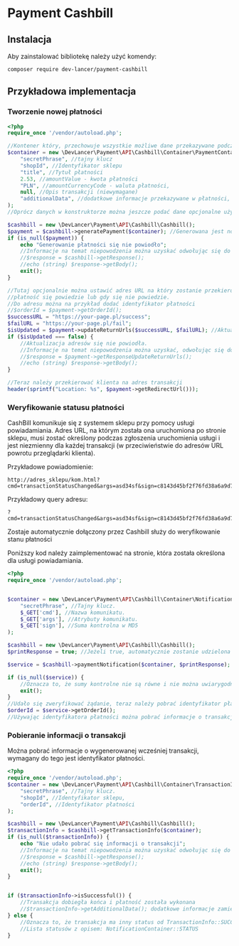 # Payment Cashbill

## Instalacja
Aby zainstalować bibliotekę należy użyć komendy:
```bash
composer require dev-lancer/payment-cashbill
```

## Przykładowa implementacja

### Tworzenie nowej płatności

```php
<?php
require_once '/vendor/autoload.php';

//Kontener który, przechowuje wszystkie możliwe dane przekazywane podczas płatności
$container = new \DevLancer\Payment\API\Cashbill\Container\PaymentContainer(
    "secretPhrase", //tajny klucz
    "shopId", //Identyfikator sklepu
    "title", //Tytuł płatności
    2.53, //amountValue - kwota płatności
    "PLN", //amountCurrencyCode - waluta płatności,
    null, //Opis transakcji (niewymagane)
    "additionalData", //dodatkowe informacje przekazywane w płatności, można je potem pobrać (niewymagane)
);
//Oprócz danych w konstruktorze można jeszcze podać dane opcjonalne używając settera

$cashbill = new \DevLancer\Payment\API\Cashbill\Cashbill();
$payment = $cashbill->generatePayment($container); //Generowana jest nowa płatność
if (is_null($payment)) {
    echo "Generowanie płatności się nie powiodło";
    //Informacje na temat niepowodzenia można uzyskać odwołując się do metody:
    //$response = $cashbill->getResponse();
    //echo (string) $response->getBody(); 
    exit();
}

//Tutaj opcjonalnie można ustawić adres URL na który zostanie przekierowany klient gdy
//płatność się powiedzie lub gdy się nie powiedzie.
//Do adresu można na przykład dodać identyfikator płatności
//$orderId = $payment->getOrderId();
$successURL = "https://your-page.pl/success";
$failURL = "https://your-page.pl/fail";
$isUpdated = $payment->updateReturnUrls($successURL, $failURL); //Aktualizacja URL
if ($isUpdated === false) {
    //Aktualizacja adresów się nie powiodła.
    //Informacje na temat niepowodzenia można uzyskać, odwołując się do metody:
    //$response = $payment->getResponseUpdateReturnUrls();
    //echo (string) $response->getBody(); 
}

//Teraz należy przekierować klienta na adres transakcji
header(sprintf("Location: %s", $payment->getRedirectUrl()));
```

### Weryfikowanie statusu płatności

CashBill komunikuje się z systemem sklepu przy pomocy usługi powiadamiania.
Adres URL, na którym została ona uruchomiona po stronie sklepu, musi zostać określony podczas zgłoszenia
uruchomienia usługi i jest niezmienny dla każdej transakcji (w przeciwieństwie do adresów URL
powrotu przeglądarki klienta).

Przykładowe powiadomienie:

```
http://adres_sklepu/kom.html?cmd=transactionStatusChanged&args=asd34sf&sign=c8143d45bf2f76fd38a6a9d77feb1a79
```

Przykładowy query adresu:

```
?cmd=transactionStatusChanged&args=asd34sf&sign=c8143d45bf2f76fd38a6a9d77feb1a79
```

Zostaje automatycznie dołączony przez Cashbill służy do weryfikowanie stanu płatności

Poniższy kod należy zaimplementować na stronie, która została określona dla usługi powiadamiania.

```php
<?php
require_once '/vendor/autoload.php';


$container = new \DevLancer\Payment\API\Cashbill\Container\NotificationContainer(
    "secretPhrase", //Tajny klucz.
    $_GET['cmd'], //Nazwa komunikatu.
    $_GET['args'], //Atrybuty komunikatu.
    $_GET['sign'], //Suma kontrolna w MD5
);

$cashbill = new \DevLancer\Payment\API\Cashbill\Cashbill();
$printResponse = true; //Jeżeli true, automatycznie zostanie udzielona odpowiedź dla cashbill tzn. "OK"

$service = $cashbill->paymentNotification($container, $printResponse);

if (is_null($service)) {
    //Oznacza to, że sumy kontrolne nie są równe i nie można uwiarygodnić żądania
    exit();
}
//Udało się zweryfikować żądanie, teraz należy pobrać identyfikator płatności:
$orderId = $service->getOrderId();
//Używając identyfikatora płatności można pobrać informacje o transakcji i sprawdzić jej status
```

### Pobieranie informacji o transakcji

Można pobrać informacje o wygenerowanej wcześniej transakcji,
wymagany do tego jest identyfikator płatności.

```php
<?php
require_once '/vendor/autoload.php';
$container = new \DevLancer\Payment\API\Cashbill\Container\TransactionInfoContainer(
    "secretPhrase", //Tajny klucz.
    "shopId", //Identyfikator sklepu,
    "orderId", //Identyfikator płatności
);

$cashbill = new \DevLancer\Payment\API\Cashbill\Cashbill();
$transactionInfo = $cashbill->getTransactionInfo($container);
if (is_null($transactionInfo)) {
    echo "Nie udało pobrać się informacji o transakcji";
    //Informacje na temat niepowodzenia można uzyskać odwołując się do metody:
    //$response = $cashbill->getResponse();
    //echo (string) $response->getBody(); 
    exit();
}


if ($transactionInfo->isSuccessful()) {
    //Transakcja dobiegła końca i płatność została wykonana
    //$transactionInfo->getAdditionalData(); dodatkowe informacje zamieszczone w transakcji podczas jej generowania
} else {
    //Oznacza to, że transakcja ma inny status od TransactionInfo::SUCCESS_STATUS
    //Lista statusów z opisem: NotificationContainer::STATUS
}
 ```